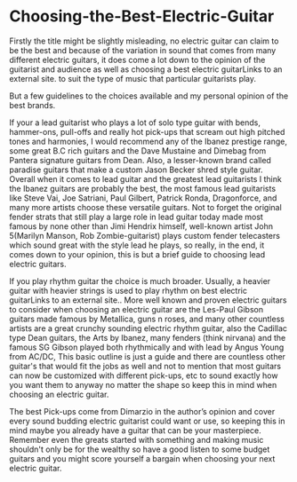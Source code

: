 # Choosing-the-Best-Electric-Guitar
Firstly the title might be slightly misleading, no electric guitar can claim to be the best and because of the variation in sound that comes from many different electric guitars, it does come a lot down to the opinion of the guitarist and audience as well as choosing a best electric guitarLinks to an external site. to suit the type of music that particular guitarists play.

But a few guidelines to the choices available and my personal opinion of the best brands.

If your a lead guitarist who plays a lot of solo type guitar with bends, hammer-ons, pull-offs and really hot pick-ups that scream out high pitched tones and harmonies, I would recommend any of the Ibanez prestige range, some great B.C rich guitars and the Dave Mustaine and Dimebag from Pantera signature guitars from Dean. Also, a lesser-known brand called paradise guitars that make a custom Jason Becker shred style guitar. Overall when it comes to lead guitar and the greatest lead guitarists I think the Ibanez guitars are probably the best, the most famous lead guitarists like Steve Vai, Joe Satriani, Paul Gilbert, Patrick Ronda, Dragonforce, and many more artists choose these versatile guitars. Not to forget the original fender strats that still play a large role in lead guitar today made most famous by none other than Jimi Hendrix himself, well-known artist John 5(Marilyn Manson, Rob Zombie-guitarist) plays custom fender telecasters which sound great with the style lead he plays, so really, in the end, it comes down to your opinion, this is but a brief guide to choosing lead electric guitars.

If you play rhythm guitar the choice is much broader. Usually, a heavier guitar with heavier strings is used to play rhythm on best electric guitarLinks to an external site.. More well known and proven electric guitars to consider when choosing an electric guitar are the Les-Paul Gibson guitars made famous by Metallica, guns n roses, and many other countless artists are a great crunchy sounding electric rhythm guitar, also the Cadillac type Dean guitars, the Arts by Ibanez, many fenders (think nirvana) and the famous SG Gibson played both rhythmically and with lead by Angus Young from AC/DC, This basic outline is just a guide and there are countless other guitar's that would fit the jobs as well and not to mention that most guitars can now be customized with different pick-ups, etc to sound exactly how you want them to anyway no matter the shape so keep this in mind when choosing an electric guitar.

The best Pick-ups come from Dimarzio in the author’s opinion and cover every sound budding electric guitarist could want or use, so keeping this in mind maybe you already have a guitar that can be your masterpiece. Remember even the greats started with something and making music shouldn't only be for the wealthy so have a good listen to some budget guitars and you might score yourself a bargain when choosing your next electric guitar.
